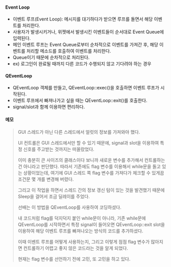 #### Event Loop

* 이벤트 루프(Event Loop): 메시지를 대기하다가 받으면 루프를 돌면서 해당 이벤트를 처리한다. 
* 사용자가 발생시키거나, 위젯에서 발생시킨 이벤트들이 순서대로 Event Queue에 입력된다.
* 메인 이벤트 루프는 Event Queue로부터 순차적으로 이벤트를 가져간 후, 해당 이벤트를 처리할 메소드를 호출하여 이벤트를 처리한다.
* Queue이기 때문에 순차적으로 처리된다.
* ex) 로그인이 완료될 때까지 다른 코드가 수행되지 않고 기다려야 하는 경우



#### QEventLoop

* QEventLoop 객체를 만들고, QEventLoop::exec()을 호출하면 이벤트 루프가 시작된다.
* 이벤트 루프에서 빠져나가고 싶을 때는 QEventLoop::exit()를 호출한다.
* signal/slot과 함께 이용하면 편리하다.



#### 메모

> GUI 스레드가 아닌 다른 스레드에서 얼럿의 정보를 가져와야 했다.
>
> UI 컨트롤은 GUI 스레드에서만 할 수 있기 때문에, signal과 slot을 이용하여 특정 신호를 주고받는 것까지는 떠올랐었다.
>
> 이미 충분히 큰 사이즈의 클래스이다 보니까 새로운 변수를 추가해서 컨트롤하는 건 아니라고 판단했다. 따라서 기존에도 flag 변수를 이용해서 while문을 돌고 있는 상황이었는데, 여기에 GUI 스레드 쪽 flag 변수를 가져다가 체크할 수 있게끔 조건문 몇 개를 변경해 버렸다. 
>
> 그리고 이 작업을 하면서 스레드 간의 정보 갱신 텀이 있는 것을 발견했기 때문에 Sleep을 걸어서 조금 딜레이를 주었다.
>
> 
>
> 선배는 이 방법을 QEventLoop를 사용하여 코딩하셨다.
>
> 내 코드처럼 flag를 덕지덕지 붙인 while문이 아니라, 기존 while문에 QEventLoop를 시작하면서 특정 signal이 들어오면 QEventLoop::exit slot을 이용하여 해당 이벤트 루프를 빠져나오는 방식의 코드를  추가하셨다.
>
> 이때 이벤트 루프를 어떻게 사용하는지, 그리고 이렇게 점점 flag 변수가 많아지면 컨트롤하기 어렵고 좋지 않은 코드라는 것을 알게 되었다.
>
> 현재는 flag 변수를 선언하기 전에 고민, 또 고민을 하고 있다.